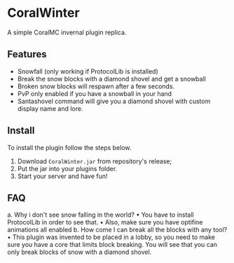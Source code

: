 # CoralWinter
A simple CoralMC invernal plugin replica. 
## Features
- Snowfall (only working if ProtocolLib is installed)
- Break the snow blocks with a diamond shovel and get a snowball
- Broken snow blocks will respawn after a few seconds. 
- PvP only enabled if you have a snowball in your hand
- Santashovel command will give you a diamond shovel with custom display name and lore. 
## Install
To install the plugin follow the steps below. 
1. Download `CoralWinter.jar` from repository's release;
2. Put the jar into your plugins folder. 
3. Start your server and have fun!
## FAQ
a. Why i don't see snow falling in the world?
• You have to install ProtocolLib in order to see that.
• Also, make sure you have optifine animations all enabled
b. How come I can break all the blocks with any tool?
• This plugin was invented to be placed in a lobby, so you need to make sure you have a core that limits block breaking. You will see that you can only break blocks of snow with a diamond shovel. 